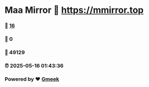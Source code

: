 # Maa Mirror :link: https://mmirror.top 
### :page_facing_up: [16](https://mmirror.top/tag.html) 
### :speech_balloon: 0 
### :hibiscus: 49129 
### :alarm_clock: 2025-05-16 01:43:36 
### Powered by :heart: [Gmeek](https://github.com/Meekdai/Gmeek)
